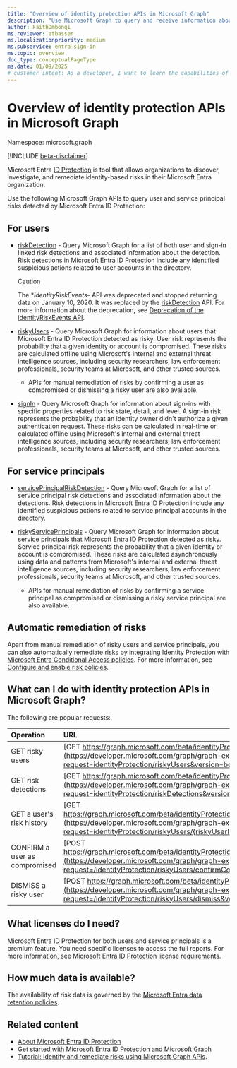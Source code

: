```yaml
---
title: "Overview of identity protection APIs in Microsoft Graph"
description: "Use Microsoft Graph to query and receive information about risks detected by Microsoft Entra ID Protection."
author: FaithOmbongi
ms.reviewer: etbasser
ms.localizationpriority: medium
ms.subservice: entra-sign-in
ms.topic: overview
doc_type: conceptualPageType
ms.date: 01/09/2025
# customer intent: As a developer, I want to learn the capabilities of Microsoft Entra Identity Protection that are available through Microsoft Graph so I can integrate with other solutions for long-term storage and analysis.
---
```


# Overview of identity protection APIs in Microsoft Graph

Namespace: microsoft.graph

[!INCLUDE [beta-disclaimer](../../includes/beta-disclaimer.md)]

Microsoft Entra [ID Protection](/entra/id-protection/overview-identity-protection) is tool that allows organizations to discover, investigate, and remediate identity-based risks in their Microsoft Entra organization.

Use the following Microsoft Graph APIs to query user and service principal risks detected by Microsoft Entra ID Protection:

## For users

- [riskDetection](riskdetection.md) - Query Microsoft Graph for a list of both user and sign-in linked risk detections and associated information about the detection. Risk detections in Microsoft Entra ID Protection include any identified suspicious actions related to user accounts in the directory.

    >[!CAUTION]
    >The **identityRiskEvents*- API was deprecated and stopped returning data on January 10, 2020. It was replaced by the [riskDetection](riskdetection.md) API. For more information about the deprecation, see [Deprecation of the identityRiskEvents API](https://developer.microsoft.com/office/blogs/deprecatation-of-the-identityriskevents-api/).

- [riskyUsers](riskyuser.md) - Query Microsoft Graph for information about users that Microsoft Entra ID Protection detected as risky. User risk represents the probability that a given identity or account is compromised. These risks are calculated offline using Microsoft's internal and external threat intelligence sources, including security researchers, law enforcement professionals, security teams at Microsoft, and other trusted sources.

  - APIs for manual remediation of risks by confirming a user as compromised or dismissing a risky user are also available.

- [signIn](signin.md) - Query Microsoft Graph for information about sign-ins with specific properties related to risk state, detail, and level. A sign-in risk represents the probability that an identity owner didn't authorize a given authentication request. These risks can be calculated in real-time or calculated offline using Microsoft's internal and external threat intelligence sources, including security researchers, law enforcement professionals, security teams at Microsoft, and other trusted sources.

## For service principals

- [servicePrincipalRiskDetection](serviceprincipalriskdetection.md) - Query Microsoft Graph for a list of service principal risk detections and associated information about the detections. Risk detections in Microsoft Entra ID Protection include any identified suspicious actions related to service principal accounts in the directory.

- [riskyServicePrincipals](riskyserviceprincipal.md) - Query Microsoft Graph for information about service principals that Microsoft Entra ID Protection detected as risky. Service principal risk represents the probability that a given identity or account is compromised. These risks are calculated asynchronously using data and patterns from Microsoft's internal and external threat intelligence sources, including security researchers, law enforcement professionals, security teams at Microsoft, and other trusted sources.

  - APIs for manual remediation of risks by confirming a service principal as compromised or dismissing a risky service principal are also available.

## Automatic remediation of risks

Apart from manual remediation of risky users and service principals, you can also automatically remediate risks by integrating Identity Protection with [Microsoft Entra Conditional Access policies](../resources/conditionalaccesspolicy.md). For more information, see [Configure and enable risk policies](/entra/id-protection/howto-identity-protection-configure-risk-policies).

## What can I do with identity protection APIs in Microsoft Graph?

The following are popular requests:

Operation | URL
:----------|:----
GET risky users | [GET https://graph.microsoft.com/beta/identityProtection/riskyUsers](https://developer.microsoft.com/graph/graph-explorer?request=identityProtection/riskyUsers&version=beta)
GET risk detections | [GET https://graph.microsoft.com/beta/identityProtection/riskDetections](https://developer.microsoft.com/graph/graph-explorer?request=identityProtection/riskDetections&version=beta)
GET a user's risk history | [GET https://graph.microsoft.com/beta/identityProtection/riskyUsers/{riskyUserId}/history](https://developer.microsoft.com/graph/graph-explorer?request=identityProtection/riskyUsers/{riskyUserId}/history&version=beta)
CONFIRM a user as compromised | [POST https://graph.microsoft.com/beta/identityProtection/riskyUsers/confirmCompromised](https://developer.microsoft.com/graph/graph-explorer?request=/identityProtection/riskyUsers/confirmCompromised&version=beta)
DISMISS a risky user | [POST https://graph.microsoft.com/beta/identityProtection/riskyUsers/dismiss](https://developer.microsoft.com/graph/graph-explorer?request=/identityProtection/riskyUsers/dismiss&version=beta)

## What licenses do I need?

Microsoft Entra ID Protection for both users and service principals is a premium feature. You need specific licenses to access the full reports. For more information, see [Microsoft Entra ID Protection license requirements](/entra/id-protection/overview-identity-protection#license-requirements).

## How much data is available?

The availability of risk data is governed by the [Microsoft Entra data retention policies](/azure/active-directory/reports-monitoring/reference-reports-data-retention#how-long-does-azure-ad-store-the-data).


## Related content

- [About Microsoft Entra ID Protection](/entra/id-protection/overview-identity-protection)
- [Get started with Microsoft Entra ID Protection and Microsoft Graph](/entra/id-protection/howto-identity-protection-graph-api)
- [Tutorial: Identify and remediate risks using Microsoft Graph APIs](/graph/tutorial-riskdetection-api).
